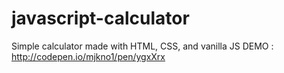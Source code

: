 # javascript-calculator
Simple calculator made with HTML, CSS, and vanilla JS
DEMO : http://codepen.io/mjkno1/pen/ygxXrx

